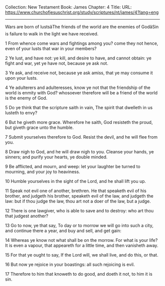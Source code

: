 Collection: New Testament
Book: James
Chapter: 4
Title: 
URL: https://www.churchofjesuschrist.org/study/scriptures/nt/james/4?lang=eng

---

Wars are born of lustsâThe friends of the world are the enemies of GodâSin is failure to walk in the light we have received.

1 From whence come wars and fightings among you? come they not hence, even of your lusts that war in your members?

2 Ye lust, and have not: ye kill, and desire to have, and cannot obtain: ye fight and war, yet ye have not, because ye ask not.

3 Ye ask, and receive not, because ye ask amiss, that ye may consume it upon your lusts.

4 Ye adulterers and adulteresses, know ye not that the friendship of the world is enmity with God? whosoever therefore will be a friend of the world is the enemy of God.

5 Do ye think that the scripture saith in vain, The spirit that dwelleth in us lusteth to envy?

6 But he giveth more grace. Wherefore he saith, God resisteth the proud, but giveth grace unto the humble.

7 Submit yourselves therefore to God. Resist the devil, and he will flee from you.

8 Draw nigh to God, and he will draw nigh to you. Cleanse your hands, ye sinners; and purify your hearts, ye double minded.

9 Be afflicted, and mourn, and weep: let your laughter be turned to mourning, and your joy to heaviness.

10 Humble yourselves in the sight of the Lord, and he shall lift you up.

11 Speak not evil one of another, brethren. He that speaketh evil of his brother, and judgeth his brother, speaketh evil of the law, and judgeth the law: but if thou judge the law, thou art not a doer of the law, but a judge.

12 There is one lawgiver, who is able to save and to destroy: who art thou that judgest another?

13 Go to now, ye that say, To day or to morrow we will go into such a city, and continue there a year, and buy and sell, and get gain:

14 Whereas ye know not what shall be on the morrow. For what is your life? It is even a vapour, that appeareth for a little time, and then vanisheth away.

15 For that ye ought to say, If the Lord will, we shall live, and do this, or that.

16 But now ye rejoice in your boastings: all such rejoicing is evil.

17 Therefore to him that knoweth to do good, and doeth it not, to him it is sin.
